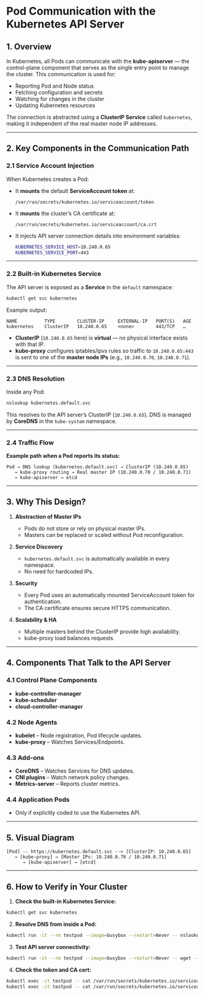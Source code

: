 

# **Pod Communication with the Kubernetes API Server**

## **1. Overview**

In Kubernetes, all Pods can communicate with the **kube-apiserver** — the control-plane component that serves as the single entry point to manage the cluster.
This communication is used for:

* Reporting Pod and Node status
* Fetching configuration and secrets
* Watching for changes in the cluster
* Updating Kubernetes resources

The connection is abstracted using a **ClusterIP Service** called `kubernetes`, making it independent of the real master node IP addresses.

---

## **2. Key Components in the Communication Path**

### **2.1 Service Account Injection**

When Kubernetes creates a Pod:

* It **mounts** the default **ServiceAccount token** at:

  ```
  /var/run/secrets/kubernetes.io/serviceaccount/token
  ```
* It **mounts** the cluster’s CA certificate at:

  ```
  /var/run/secrets/kubernetes.io/serviceaccount/ca.crt
  ```
* It injects API server connection details into environment variables:

  ```bash
  KUBERNETES_SERVICE_HOST=10.240.0.65
  KUBERNETES_SERVICE_PORT=443
  ```

---

### **2.2 Built-in Kubernetes Service**

The API server is exposed as a **Service** in the `default` namespace:

```bash
kubectl get svc kubernetes
```

Example output:

```
NAME          TYPE        CLUSTER-IP     EXTERNAL-IP   PORT(S)   AGE
kubernetes    ClusterIP   10.240.0.65    <none>        443/TCP   …
```

* **ClusterIP** (`10.240.0.65` here) is **virtual** — no physical interface exists with that IP.
* **kube-proxy** configures iptables/ipvs rules so traffic to `10.240.0.65:443` is sent to one of the **master node IPs** (e.g., `10.240.0.70`, `10.240.0.71`).

---

### **2.3 DNS Resolution**

Inside any Pod:

```bash
nslookup kubernetes.default.svc
```

This resolves to the API server’s ClusterIP (`10.240.0.65`).
DNS is managed by **CoreDNS** in the `kube-system` namespace.

---

### **2.4 Traffic Flow**

**Example path when a Pod reports its status:**

```
Pod → DNS lookup (kubernetes.default.svc) → ClusterIP (10.240.0.65)  
   → kube-proxy routing → Real master IP (10.240.0.70 / 10.240.0.71)  
   → kube-apiserver → etcd
```

---

## **3. Why This Design?**

1. **Abstraction of Master IPs**

   * Pods do not store or rely on physical master IPs.
   * Masters can be replaced or scaled without Pod reconfiguration.

2. **Service Discovery**

   * `kubernetes.default.svc` is automatically available in every namespace.
   * No need for hardcoded IPs.

3. **Security**

   * Every Pod uses an automatically mounted ServiceAccount token for authentication.
   * The CA certificate ensures secure HTTPS communication.

4. **Scalability & HA**

   * Multiple masters behind the ClusterIP provide high availability.
   * kube-proxy load balances requests.

---

## **4. Components That Talk to the API Server**

### **4.1 Control Plane Components**

* **kube-controller-manager**
* **kube-scheduler**
* **cloud-controller-manager**

### **4.2 Node Agents**

* **kubelet** – Node registration, Pod lifecycle updates.
* **kube-proxy** – Watches Services/Endpoints.

### **4.3 Add-ons**

* **CoreDNS** – Watches Services for DNS updates.
* **CNI plugins** – Watch network policy changes.
* **Metrics-server** – Reports cluster metrics.

### **4.4 Application Pods**

* Only if explicitly coded to use the Kubernetes API.

---

## **5. Visual Diagram**

```
[Pod] -- https://kubernetes.default.svc --> [ClusterIP: 10.240.0.65]  
   → [kube-proxy] → [Master IPs: 10.240.0.70 / 10.240.0.71]  
      → [kube-apiserver] → [etcd]
```

---

## **6. How to Verify in Your Cluster**

1. **Check the built-in Kubernetes Service:**

```bash
kubectl get svc kubernetes
```

2. **Resolve DNS from inside a Pod:**

```bash
kubectl run -it --rm testpod --image=busybox --restart=Never -- nslookup kubernetes.default.svc
```

3. **Test API server connectivity:**

```bash
kubectl run -it --rm testpod --image=busybox --restart=Never -- wget --no-check-certificate https://kubernetes.default.svc
```

4. **Check the token and CA cert:**

```bash
kubectl exec -it testpod -- cat /var/run/secrets/kubernetes.io/serviceaccount/token
kubectl exec -it testpod -- cat /var/run/secrets/kubernetes.io/serviceaccount/ca.crt
```
